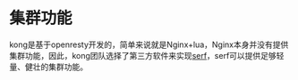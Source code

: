 # 集群功能
kong是基于openresty开发的，简单来说就是Nginx+lua，Nginx本身并没有提供集群功能，因此，kong团队选择了第三方软件来实现[serf](https://www.serf.io/)，serf可以提供足够轻量、健壮的集群功能。